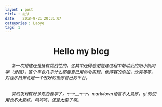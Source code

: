 ```yaml
---
layout : post
title : 扯淡
date:   2018-9-21 20:31:07
categories : Laoye
tags: 1
---
```


# <center>  Hello my blog </center>
######   &ensp;&emsp;第一次搭建还是挺有挑战性的，这其中还得感谢搭建过程中帮助我的阳小凯同学（滑稽），这个平台几乎什么都要自己用命令实现，像博客的添加，分类等等，对程序员来说是一个很好的锻炼自己的平台。
######   &ensp;&emsp;突然发现有好多东西要学了，┭┮﹏┭┮，markdown语言不太熟练，git的使用也不太熟练。呜呜呜，还是太菜了啊。
